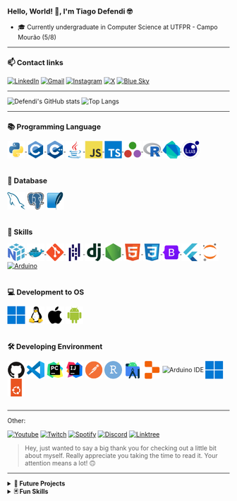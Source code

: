 ### Hello, World! 👋, I'm Tiago Defendi 🤓

- 🎓 Currently undergraduate in Computer Science at UTFPR - Campo Mourão (5/8)

---

### 📫 Contact links

[![LinkedIn](https://img.shields.io/badge/LinkedIn-0077B5?style=for-the-badge&logo=linkedin&logoColor=white)](https://www.linkedin.com/in/tiagodefendi/)
[![Gmail](https://img.shields.io/badge/Gmail-EA4335.svg?style=for-the-badge&logo=Gmail&logoColor=white)](https://mailto:tiagodefendidasilva@gmail.com)
[![Instagram](https://img.shields.io/badge/Instagram-E4405F?style=for-the-badge&logo=instagram&logoColor=white)](https://www.instagram.com/tiago_defendi/)
[![X](https://img.shields.io/badge/X-%23000000.svg?style=for-the-badge&logo=X&logoColor=white)](https://twitter.com/tiago_defendi)
[![Blue Sky](https://img.shields.io/badge/Bluesky-0285FF?logo=bluesky&logoColor=fff&style=for-the-badge)](https://bsky.app/profile/tiagodefendi.bsky.social)

---

![Defendi's GitHub stats](https://github-readme-stats.vercel.app/api?username=tiagodefendi&include_all_commits=true&show_icons=true&number_format=short&title_color=ffffff&text_color=ffffff&icon_color=ffffff&hide_border=true&bg_color=25,003CFF,FF001E)
![Top Langs](https://github-readme-stats.vercel.app/api/top-langs/?username=tiagodefendi&langs_count=8&layout=compact&title_color=ffffff&text_color=ffffff&hide_border=true&bg_color=25,003CFF,FF001E)

---

### 📚 Programming Language

<div>

  <a href="https://github.com/tiagodefendi/Intoducao_Programacao">
    <img align="center" alt="Python" height="40" width="40" src="https://github.com/tiagodefendi/tiagodefendi/blob/main/icons/languages/python.svg"/>
  </a>

  <a href="https://github.com/tiagodefendi/Algoritimo">
    <img align="center" alt="C" height="40" width="40" src="https://github.com/tiagodefendi/tiagodefendi/blob/main/icons/languages/c.svg"/>
  </a>

  <a href="https://github.com/tiagodefendi/Algritimos_E_Estrutura_De_Dados_1">
    <img align="center" alt="C++" height="40" width="40" src="https://github.com/tiagodefendi/tiagodefendi/blob/main/icons/languages/cpp.svg"/>
  </a>

  <a href="https://github.com/tiagodefendi/CrazyIdeas">
    <img align="center" alt="Java" height="40" width="40" src="https://github.com/tiagodefendi/tiagodefendi/blob/main/icons/languages/java.svg"/>
  </a>

  <a href="https://github.com/tiagodefendi/produto-api">
    <img align="center" alt="JavaScript" height="40" width="40" src="https://github.com/tiagodefendi/tiagodefendi/blob/main/icons/languages/javascript.svg"/>
  </a>

  <a href="">
    <img align="center" alt="TypeScript" height="40" width="40" src="https://github.com/tiagodefendi/tiagodefendi/blob/main/icons/languages/typescript.svg"/>
  </a>

  <a href="https://github.com/tiagodefendi/Julia">
    <img align="center" alt="Julia" height="40" width="40" src="https://github.com/tiagodefendi/tiagodefendi/blob/main/icons/languages/julia.svg"/>
  </a>

  <a href="https://github.com/tiagodefendi/R">
    <img align="center" alt="R" height="40" width="40" src="https://github.com/tiagodefendi/tiagodefendi/blob/main/icons/languages/r.svg"/>
  </a>

  <a href="https://github.com/tiagodefendi/produto-web">
    <img align="center" alt="Dart" height="40" width="40" src="https://github.com/tiagodefendi/tiagodefendi/blob/main/icons/languages/dart.svg"/>
  </a>

  <a href="">
    <img align="center" alt="Lua" height="40" width="40" src="https://github.com/tiagodefendi/tiagodefendi/blob/main/icons/languages/lua.svg"/>
  </a>
</div>
</br>

### 💾 Database

<div>
    <img align="center" alt="MySQL" height="40" width="40" src="https://github.com/tiagodefendi/tiagodefendi/blob/main/icons/database/mysql.svg"/>
    <img align="center" alt="PostgreSQL" height="40" width="40" src="https://github.com/tiagodefendi/tiagodefendi/blob/main/icons/database/postgresql.svg"/>
    <img align="center" alt="SQLite" height="40" width="40" src="https://github.com/tiagodefendi/tiagodefendi/blob/main/icons/database/sqlite.svg"/>
</div>
</br>

### 🧮 Skills

<div>
  <a href="https://github.com/batichotti/Titan-Files-Research">
    <img align="center" alt="Numpy" height="40" width="40" src="https://github.com/tiagodefendi/tiagodefendi/blob/main/icons/skills/numpy.svg"/>
  </a>

  <a href="https://github.com/tiagodefendi/Hydro-Cultiva-Connect">
    <img align="center" alt="Docker" height="40" width="40" src="https://github.com/tiagodefendi/tiagodefendi/blob/main/icons/skills/docker.svg"/>
  </a>

  <a href="https://github.com/tiagodefendi">
    <img align="center" alt="Git" height="40" width="40" src="https://github.com/tiagodefendi/tiagodefendi/blob/main/icons/skills/git.svg"/>
  </a>

  <a href="https://github.com/batichotti/Titan-Files-Research">
    <img align="center" alt="Pandas" height="40" width="40" src="https://github.com/tiagodefendi/tiagodefendi/blob/main/icons/skills/pandas.svg"/>
  </a>

  <a href="https://github.com/tiagodefendi/Hydro-Cultiva-Connect">
    <img align="center" alt="Django" height="40" width="40" src="https://github.com/tiagodefendi/tiagodefendi/blob/main/icons/skills/django.svg"/>
  </a>

  <a href="https://github.com/tiagodefendi/produto-api">
    <img align="center" alt="NodeJS" height="40" width="40" src="https://github.com/tiagodefendi/tiagodefendi/blob/main/icons/skills/nodejs.svg"/>
  </a>

  <a href="https://github.com/tiagodefendi/Hydro-Cultiva-Connect">
    <img align="center" alt="HTML5" height="40" width="40" src="https://github.com/tiagodefendi/tiagodefendi/blob/main/icons/skills/html5.svg"/>
  </a>

  <a href="https://github.com/tiagodefendi/Hydro-Cultiva-Connect">
    <img align="center" alt="CSS3" height="40" width="40" src="https://github.com/tiagodefendi/tiagodefendi/blob/main/icons/skills/css3.svg"/>
  </a>

  <a href="https://github.com/tiagodefendi/Hydro-Cultiva-Connect">
    <img align="center" alt="Bootstrap" height="40" width="40" src="https://github.com/tiagodefendi/tiagodefendi/blob/main/icons/skills/bootstrap.svg"/>
  </a>

  <a href="https://github.com/tiagodefendi/produto-web">
    <img align="center" alt="Flutter" height="40" width="40" src="https://github.com/tiagodefendi/tiagodefendi/blob/main/icons/skills/flutter.svg"/>
  </a>

  <a href="https://github.com/batichotti/Titan-Files-Research">
    <img align="center" alt="Jupyter Notebook" height="40" width="40" src="https://github.com/tiagodefendi/tiagodefendi/blob/main/icons/skills/jupyter.svg"/>
  </a>

  <a href="https://github.com/tiagodefendi/Computacao_Fisica">
    <img align="center" alt="Arduino" height="40" width="40" src="https://github.com/tiagodefendi/tiagodefendi/blob/main/icons/skills/arduino_ide.svg"/>
  </a>
</div>
</br>

<!--
![Markdown](https://img.shields.io/badge/Markdown-000000.svg?style=for-the-badge&logo=Markdown&logoColor=white)
![LaTeX](https://img.shields.io/badge/LaTeX-008080.svg?style=for-the-badge&logo=LaTeX&logoColor=white)
![Overleaf](https://img.shields.io/badge/Overleaf-47A141.svg?style=for-the-badge&logo=Overleaf&logoColor=white)
-->

### 💻 Development to OS

<div>
    <img align="center" alt="Windows" height="40" width="40" src="https://github.com/tiagodefendi/tiagodefendi/blob/main/icons/os/windows11.svg"/>
    <img align="center" alt="Linux" height="40" width="40" src="https://github.com/tiagodefendi/tiagodefendi/blob/main/icons/os/linux.svg"/>
    <img align="center" alt="MacOS & iOS" height="40" width="40" src="https://github.com/tiagodefendi/tiagodefendi/blob/main/icons/os/apple.svg"/>
    <img align="center" alt="Android" height="40" width="40" src="https://github.com/tiagodefendi/tiagodefendi/blob/main/icons/os/android.svg"/>
</div>
</br>

### 🛠️ Developing Environment

<div>
    <img align="center" alt="Github" height="40" width="40" src="https://github.com/tiagodefendi/tiagodefendi/blob/main/icons/ide/github.svg"/>
    <img align="center" alt="VS Code" height="40" width="40" src="https://github.com/tiagodefendi/tiagodefendi/blob/main/icons/ide/vscode.svg"/>
    <img align="center" alt="Pycharm" height="40" width="40" src="https://github.com/tiagodefendi/tiagodefendi/blob/main/icons/ide/pycharm.svg"/>
    <img align="center" alt="IntelliJ" height="40" width="40" src="https://github.com/tiagodefendi/tiagodefendi/blob/main/icons/ide/intellij.svg"/>
    <img align="center" alt="Postman" height="40" width="40" src="https://github.com/tiagodefendi/tiagodefendi/blob/main/icons/ide/postman.svg"/>
    <img align="center" alt="R Studio" height="40" width="40" src="https://github.com/tiagodefendi/tiagodefendi/blob/main/icons/ide/rstudio.svg"/>
    <img align="center" alt="Android Studio" height="40" width="40" src="https://github.com/tiagodefendi/tiagodefendi/blob/main/icons/ide/androidstudio.svg"/>
    <img align="center" alt="Replit" height="40" width="40" src="https://github.com/tiagodefendi/tiagodefendi/blob/main/icons/ide/replit.svg"/>
    <img align="center" alt="Arduino IDE" height="40" width="40" src="https://github.com/tiagodefendi/tiagodefendi/blob/main/icons/skills/arduino_ide.svg"/>
    <img align="center" alt="Windows" height="40" width="40" src="https://github.com/tiagodefendi/tiagodefendi/blob/main/icons/os/windows11.svg"/>
    <img align="center" alt="Ubuntu" height="40" width="40" src="https://github.com/tiagodefendi/tiagodefendi/blob/main/icons/os/ubuntu.svg"/>
</div>
</br>

---

Other:

[![Youtube](https://img.shields.io/badge/YouTube-FF0000?style=for-the-badge&logo=youtube&logoColor=white)](http://www.youtube.com/@tiago_defendi)
[![Twitch](https://img.shields.io/badge/Twitch-9146FF?style=for-the-badge&logo=twitch&logoColor=white)](https://www.twitch.tv/soninfinity)
[![Spotify](https://img.shields.io/badge/Spotify-1ED760?&style=for-the-badge&logo=spotify&logoColor=white)](https://open.spotify.com/user/21jsoadtnocg4v2tf26x24rey?si=69400958f3cb462e&nd=1&dlsi=390aba3fa8904192)
[![Discord](https://img.shields.io/badge/Discord-%235865F2.svg?style=for-the-badge&logo=discord&logoColor=white)](https://discord.gg/3FevfNV2sd)
[![Linktree](https://img.shields.io/badge/linktree-39E09B?style=for-the-badge&logo=linktree&logoColor=white)](https://linktr.ee/tiago_defendi)

> Hey, just wanted to say a big thank you for checking out a little bit about myself. Really appreciate you taking the time to read it. Your attention means a lot! 🙃

---


<details>
<summary>
<b>📆 Future Projects</b>
</summary>

Continue Python BOTs for Discord -> https://github.com/tiagodefendi/Lucy

</details>



<details>
<summary>
<b>🃏 Fun Skills<b>
</summary>

![Photoshop](https://img.shields.io/badge/Adobe%20Photoshop-31A8FF.svg?style=for-the-badge&logo=Adobe-Photoshop&logoColor=18152E)
![LightroomC](https://img.shields.io/badge/Adobe%20Lightroom%20Classic-31A8FF.svg?style=for-the-badge&logo=Adobe-Lightroom-Classic&logoColor=18152E)
![Illustrator](https://img.shields.io/badge/Adobe%20Illustrator-FF9A00.svg?style=for-the-badge&logo=Adobe-Illustrator&logoColor=3c240c)

![Premier Pro](https://img.shields.io/badge/Adobe%20Premiere%20Pro-9999FF.svg?style=for-the-badge&logo=Adobe-Premiere-Pro&logoColor=22042C)
![Vegas Pro](https://img.shields.io/badge/VEGAS-1A1A1A.svg?style=for-the-badge&logo=VEGAS&logoColor=40D0FB)
![Davinci Resolve](https://img.shields.io/badge/DaVinci%20Resolve-233A51.svg?style=for-the-badge&logo=DaVinci-Resolve&logoColor=white)

![OBS](https://img.shields.io/badge/OBS%20Studio-302E31.svg?style=for-the-badge&logo=OBS-Studio&logoColor=white)

![Fl Studio](https://img.shields.io/badge/Fl%20Studio-99CC33.svg?style=for-the-badge&logo=Franprix&logoColor=white)

</details>
